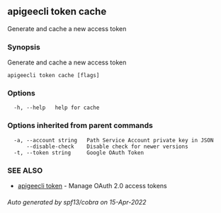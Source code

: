 ## apigeecli token cache

Generate and cache a new access token

### Synopsis

Generate and cache a new access token

```
apigeecli token cache [flags]
```

### Options

```
  -h, --help   help for cache
```

### Options inherited from parent commands

```
  -a, --account string   Path Service Account private key in JSON
      --disable-check    Disable check for newer versions
  -t, --token string     Google OAuth Token
```

### SEE ALSO

* [apigeecli token](apigeecli_token.md)	 - Manage OAuth 2.0 access tokens

###### Auto generated by spf13/cobra on 15-Apr-2022
